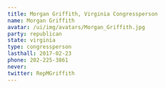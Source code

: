 ```yaml
---
title: Morgan Griffith, Virginia Congressperson
name: Morgan Griffith
avatar: /ui/img/avatars/Morgan_Griffith.jpg
party: republican
state: virginia
type: congressperson
lasthall: 2017-02-23
phone: 202-225-3861
never:
twitter: RepMGriffith
---
```

